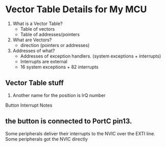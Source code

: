 # Vector Table Details for My MCU


1. What is a Vector Table?
   - Table of vectors
   - Table of addresses/pointers
2. What are Vectors?
   - direction (pointers or addresses)
4. Addresses of what?
   - Addresses of exception handlers. (system exceptions + interrupts)
   - Interrupts are external
   - 16 system exceptions + 82 interrupts
  
## Vector Table stuff
1. Another name for the position is IrQ number


Button Interrupt Notes 

the button is connected to PortC pin13. 
---
Some peripherals deliver their interrupts to the NVIC over the EXTI line. 
Some peripherals got the NVIC directly

